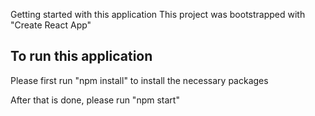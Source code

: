 Getting started with this application
This project was bootstrapped with "Create React App"

## To run this application

Please first run "npm install" to install the necessary packages

After that is done, please run "npm start"
